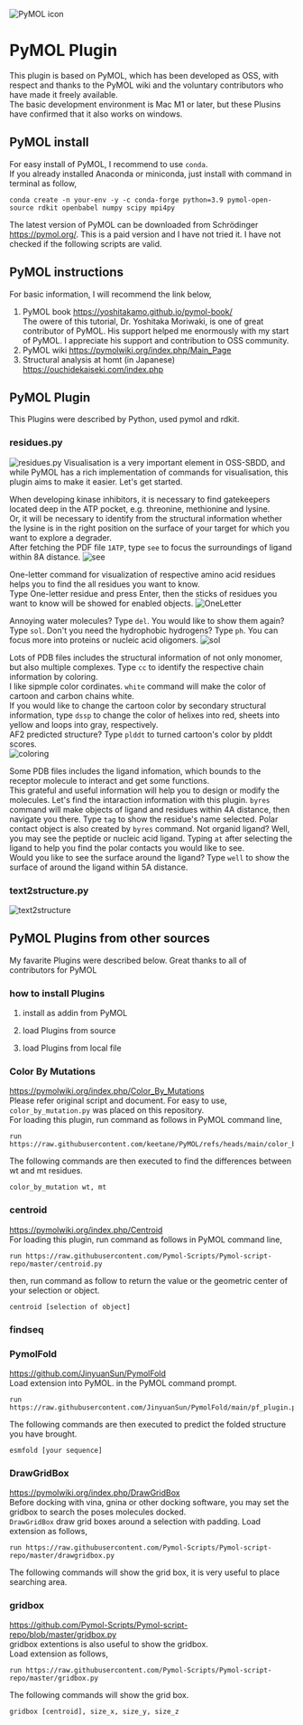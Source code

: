 ![PyMOL icon](https://cdn.worldvectorlogo.com/logos/pymol-1.svg)
# PyMOL Plugin
This plugin is based on PyMOL, which has been developed as OSS, with respect and thanks to the PyMOL wiki and the voluntary contributors who have made it freely available.  
The basic development environment is Mac M1 or later, but these Plusins have confirmed that it also works on windows.
## PyMOL install
For easy install of PyMOL, I recommend to use `conda`.  
If you already installed Anaconda or miniconda, just install with command in terminal as follow,
```
conda create -n your-env -y -c conda-forge python=3.9 pymol-open-source rdkit openbabel numpy scipy mpi4py
```
The latest version of PyMOL can be downloaded from Schrödinger https://pymol.org/. This is a paid version and I have not tried it. I have not checked if the following scripts are valid.

## PyMOL instructions
For basic information, I will recommend the link below,
1. PyMOL book
    https://yoshitakamo.github.io/pymol-book/  
    The owere of this tutorial, Dr. Yoshitaka Moriwaki, is one of great contributor of PyMOL. His support helped me enormously with my start of PyMOL. I appreciate his support and contribution to OSS community.
2. PyMOL wiki
    https://pymolwiki.org/index.php/Main_Page
3. Structural analysis at homt (in Japanese)  
    https://ouchidekaiseki.com/index.php

## PyMOL Plugin
This Plugins were described by Python, used pymol and rdkit.
### residues.py
![residues.py](./img/residues.gif)
Visualisation is a very important element in OSS-SBDD, and while PyMOL has a rich implementation of commands for visualisation, this plugin aims to make it easier. Let's get started.

When developing kinase inhibitors, it is necessary to find gatekeepers located deep in the ATP pocket, e.g. threonine, methionine and lysine.  
Or, it will be necessary to identify from the structural information whether the lysine is in the right position on the surface of your target for which you want to explore a degrader.  
After fetching the PDF file `1ATP`, type `see` to focus the surroundings of ligand within 8A distance.
![see](./img/see.gif)

One-letter command for visualization of respective amino acid residues helps you to find the all residues you want to know.  
Type One-letter residue and press Enter, then the sticks of residues you want to know will be showed for enabled objects.
![OneLetter](./img/OneLetter.gif)


Annoying water molecules? Type `del`. You would like to show them again? Type `sol`. Don't you need the hydrophobic hydrogens? Type `ph`. You can focus more into proteins or nucleic acid oligomers.
![sol](./img/sol.gif)


Lots of PDB files includes the structural information of not only monomer, but also multiple complexes. Type `cc` to identify the respective chain information by coloring.  
I like sipmple color cordinates. `white` command will make the color of cartoon and carbon chains white.  
If you would like to change the cartoon color by secondary structural information, type `dssp` to change the color of helixes into red, sheets into yellow and loops into gray, respectively.  
AF2 predicted structure? Type `plddt` to turned cartoon's color by plddt scores.  
![coloring](./img/coloring.gif)

Some PDB files includes the ligand infomation, which bounds to the receptor molecule to interact and get some functions.  
This grateful and useful information will help you to design or modify the molecules. Let's find the intaraction information with this plugin.
`byres` command will make objects of ligand and residues within 4A distance, then navigate you there. Type `tag` to show the residue's name selected. Polar contact object is also created by `byres` command.
Not organid ligand? Well, you may see the peptide or nucleic acid ligand. Typing `at` after selecting the ligand to help you find the polar contacts you would like to see.  
Would you like to see the surface around the ligand? Type `well` to show the surface of around the ligand within 5A distance.



### text2structure.py

![text2structure](./img/text2structure.gif)



## PyMOL Plugins from other sources
My favarite Plugins were described below. Great thanks to all of contributors for PyMOL

### how to install Plugins
1. install as addin from PyMOL  


2. load Plugins from source

3. load Plugins from local file



### Color By Mutations
https://pymolwiki.org/index.php/Color_By_Mutations  
Please refer original script and document. For easy to use, `color_by_mutation.py` was placed on this repository.  
For loading this plugin, run command as follows in PyMOL command line,
```
run https://raw.githubusercontent.com/keetane/PyMOL/refs/heads/main/color_by_mutation.py
```
The following commands are then executed to find the differences between wt and mt residues.
```
color_by_mutation wt, mt
```
### centroid
https://pymolwiki.org/index.php/Centroid  
For loading this plugin, run command as follows in PyMOL command line,
```
run https://raw.githubusercontent.com/Pymol-Scripts/Pymol-script-repo/master/centroid.py
```
then, run command as follow to return the value or the geometric center of your selection or object.
```
centroid [selection of object]
```

### findseq


### PymolFold
https://github.com/JinyuanSun/PymolFold  
Load extension into PyMOL. in the PyMOL command prompt.
```
run https://raw.githubusercontent.com/JinyuanSun/PymolFold/main/pf_plugin.py
```
The following commands are then executed to predict the folded structure you have brought.
```
esmfold [your sequence]
```

### DrawGridBox
https://pymolwiki.org/index.php/DrawGridBox  
Before docking with vina, gnina or other docking software, you may set the gridbox to search the poses molecules docked.  
`DrawGridBox` draw grid boxes around a selection with padding.
Load extension as follows,
```
run https://raw.githubusercontent.com/Pymol-Scripts/Pymol-script-repo/master/drawgridbox.py
```
The following commands will show the grid box, it is very useful to place searching area.

### gridbox
https://github.com/Pymol-Scripts/Pymol-script-repo/blob/master/gridbox.py  
gridbox extentions is also useful to show the gridbox.  
Load extension as follows,
```
run https://raw.githubusercontent.com/Pymol-Scripts/Pymol-script-repo/master/gridbox.py
```
The following commands will show the grid box.
```
gridbox [centroid], size_x, size_y, size_z
```